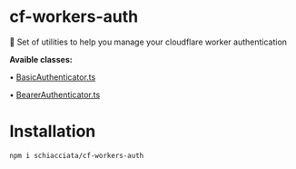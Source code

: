 # cf-workers-auth

👮 Set of utilities to help you manage your cloudflare worker authentication

**Avaible classes:**

• [BasicAuthenticator.ts](src/core/BasicAuthenticator.ts)

• [BearerAuthenticator.ts](src/core/BearerAuthenticator.ts)

# Installation

```bash
npm i schiacciata/cf-workers-auth
```